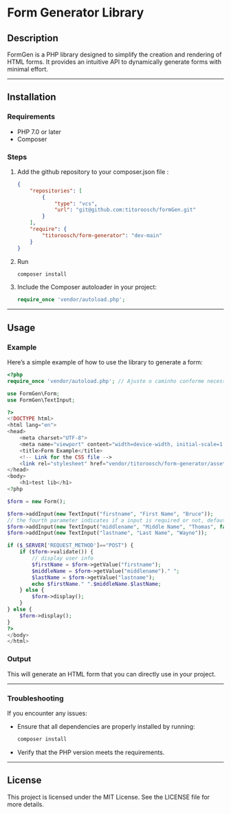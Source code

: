 # Form Generator Library

## Description
FormGen is a PHP library designed to simplify the creation and rendering of HTML forms. It provides an intuitive API to dynamically generate forms with minimal effort.

---

## Installation

### Requirements
- PHP 7.0 or later
- Composer

### Steps
1. Add the github repository to your composer.json file :
   ```json
   {
       "repositories": [
           {
               "type": "vcs",
               "url": "git@github.com:titoroosch/formGen.git"
           }
       ],
       "require": {
           "titoroosch/form-generator": "dev-main"
       }
   }
   ```

2. Run
    ```bash
   composer install
   ```

3. Include the Composer autoloader in your project:
   ```php
   require_once 'vendor/autoload.php';
   ```

---

## Usage

### Example
Here’s a simple example of how to use the library to generate a form:

```php
<?php
require_once 'vendor/autoload.php'; // Ajuste o caminho conforme necessário

use FormGen\Form;
use FormGen\TextInput;

?>
<!DOCTYPE html>
<html lang="en">
<head>
    <meta charset="UTF-8">
    <meta name="viewport" content="width=device-width, initial-scale=1.0">
    <title>Form Example</title>
    <!-- Link for the CSS file -->
    <link rel="stylesheet" href="vendor/titoroosch/form-generator/assets/styles.css">
</head>
<body>
    <h1>test lib</h1>
<?php

$form = new Form();

$form->addInput(new TextInput("firstname", "First Name", "Bruce"));
// the fourth parameter indicates if a input is required or not, defaut true
$form->addInput(new TextInput("middlename", "Middle Name", "Thomas", false));
$form->addInput(new TextInput("lastname", "Last Name", "Wayne"));

if ($_SERVER['REQUEST_METHOD']=="POST") {
    if ($form->validate()) {
        // display user info
        $firstName = $form->getValue("firstname");
        $middleName = $form->getValue("middlename")." ";
        $lastName = $form->getValue("lastname");
        echo $firstName." ".$middleName.$lastName;
    } else {
        $form->display();
    }
} else {
    $form->display();
}
?>
</body>
</html>
```

### Output
This will generate an HTML form that you can directly use in your project.

---


### Troubleshooting
If you encounter any issues:
- Ensure that all dependencies are properly installed by running:
  ```bash
  composer install
  ```
- Verify that the PHP version meets the requirements.

---

## License
This project is licensed under the MIT License. See the LICENSE file for more details.

